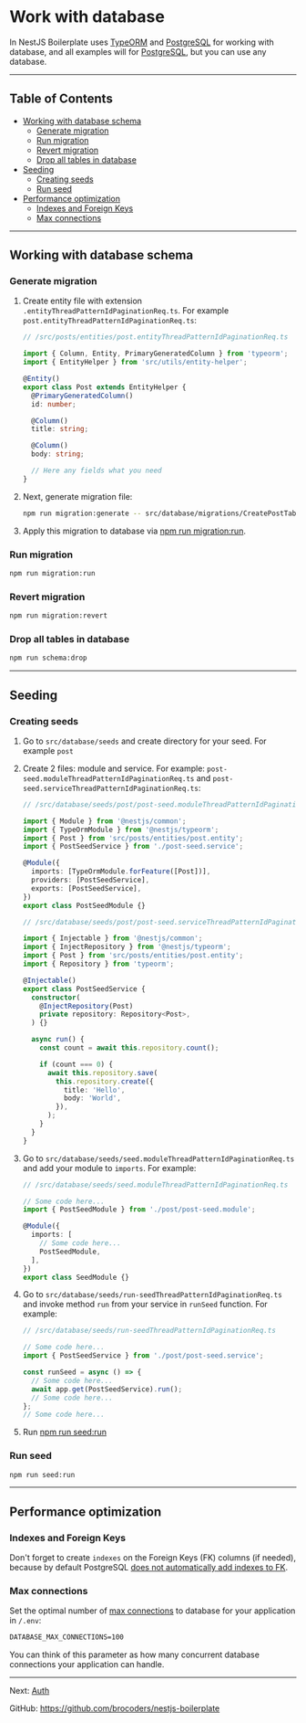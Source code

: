 # Work with database

In NestJS Boilerplate uses [TypeORM](https://www.npmjs.com/package/typeorm) and [PostgreSQL](https://www.postgresql.org/) for working with database, and all examples will for [PostgreSQL](https://www.postgresql.org/), but you can use any database.

---

## Table of Contents

- [Working with database schema](#working-with-database-schema)
  - [Generate migration](#generate-migration)
  - [Run migration](#run-migration)
  - [Revert migration](#revert-migration)
  - [Drop all tables in database](#drop-all-tables-in-database)
- [Seeding](#seeding)
  - [Creating seeds](#creating-seeds)
  - [Run seed](#run-seed)
- [Performance optimization](#performance-optimization)
  - [Indexes and Foreign Keys](#indexes-and-foreign-keys)
  - [Max connections](#max-connections)

---

## Working with database schema

### Generate migration

1. Create entity file with extension `.entityThreadPatternIdPaginationReq.ts`. For example `post.entityThreadPatternIdPaginationReq.ts`:

    ```ts
    // /src/posts/entities/post.entityThreadPatternIdPaginationReq.ts

    import { Column, Entity, PrimaryGeneratedColumn } from 'typeorm';
    import { EntityHelper } from 'src/utils/entity-helper';

    @Entity()
    export class Post extends EntityHelper {
      @PrimaryGeneratedColumn()
      id: number;

      @Column()
      title: string;

      @Column()
      body: string;

      // Here any fields what you need
    }
    ```

1. Next, generate migration file:

    ```bash
    npm run migration:generate -- src/database/migrations/CreatePostTable
    ```

1. Apply this migration to database via [npm run migration:run](#run-migration).

### Run migration

```bash
npm run migration:run
```

### Revert migration

```bash
npm run migration:revert
```

### Drop all tables in database

```bash
npm run schema:drop
```

---

## Seeding

### Creating seeds

1. Go to `src/database/seeds` and create directory for your seed. For example `post`
1. Create 2 files: module and service. For example: `post-seed.moduleThreadPatternIdPaginationReq.ts` and `post-seed.serviceThreadPatternIdPaginationReq.ts`:

    ```ts
    // /src/database/seeds/post/post-seed.moduleThreadPatternIdPaginationReq.ts

    import { Module } from '@nestjs/common';
    import { TypeOrmModule } from '@nestjs/typeorm';
    import { Post } from 'src/posts/entities/post.entity';
    import { PostSeedService } from './post-seed.service';

    @Module({
      imports: [TypeOrmModule.forFeature([Post])],
      providers: [PostSeedService],
      exports: [PostSeedService],
    })
    export class PostSeedModule {}
    ```

    ```ts
    // /src/database/seeds/post/post-seed.serviceThreadPatternIdPaginationReq.ts

    import { Injectable } from '@nestjs/common';
    import { InjectRepository } from '@nestjs/typeorm';
    import { Post } from 'src/posts/entities/post.entity';
    import { Repository } from 'typeorm';

    @Injectable()
    export class PostSeedService {
      constructor(
        @InjectRepository(Post)
        private repository: Repository<Post>,
      ) {}

      async run() {
        const count = await this.repository.count();

        if (count === 0) {
          await this.repository.save(
            this.repository.create({
              title: 'Hello',
              body: 'World',
            }),
          );
        }
      }
    }
    ```

1. Go to `src/database/seeds/seed.moduleThreadPatternIdPaginationReq.ts` and add your module to `imports`. For example:

    ```ts
    // /src/database/seeds/seed.moduleThreadPatternIdPaginationReq.ts

    // Some code here...
    import { PostSeedModule } from './post/post-seed.module';

    @Module({
      imports: [
        // Some code here...
        PostSeedModule,
      ],
    })
    export class SeedModule {}
    ```

1. Go to `src/database/seeds/run-seedThreadPatternIdPaginationReq.ts` and invoke method `run` from your service in `runSeed` function. For example:

    ```ts
    // /src/database/seeds/run-seedThreadPatternIdPaginationReq.ts

    // Some code here...
    import { PostSeedService } from './post/post-seed.service';

    const runSeed = async () => {
      // Some code here...
      await app.get(PostSeedService).run();
      // Some code here...
    };
    // Some code here...
    ```

1. Run [npm run seed:run](#run-seed)

### Run seed

```bash
npm run seed:run
```

---

## Performance optimization

### Indexes and Foreign Keys

Don't forget to create `indexes` on the Foreign Keys (FK) columns (if needed), because by default PostgreSQL [does not automatically add indexes to FK](https://stackoverflow.com/a/970605/18140714).

### Max connections

Set the optimal number of [max connections](https://node-postgres.com/apis/pool) to database for your application in `/.env`:

```txt
DATABASE_MAX_CONNECTIONS=100
```

You can think of this parameter as how many concurrent database connections your application can handle.

---

Next: [Auth](auth.md)

GitHub: https://github.com/brocoders/nestjs-boilerplate